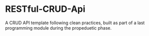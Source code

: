 # RESTful-CRUD-Api
A CRUD API template following clean practices, built as part of a last programming module during the propeduetic phase.
